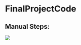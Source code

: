# FinalProjectCode

## Manual Steps:

 
![]([https://github.com/IbrahimAdell/FinalProjectCode/blob/main/App.PNG](https://github.com/amirmamdouh12345/Java_app_docker-manifests_CICD/blob/master/proj-structure.jpeg))


